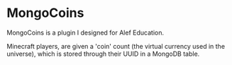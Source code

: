 # MongoCoins

MongoCoins is a plugin I designed for Alef Education.

Minecraft players, are given a 'coin' count (the virtual currency used in the universe), which is stored through their UUID in a MongoDB table.
